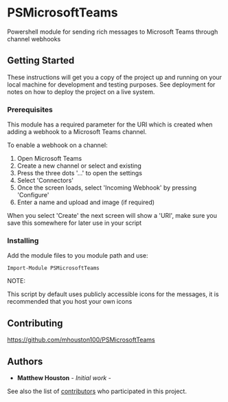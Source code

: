 # PSMicrosoftTeams

Powershell module for sending rich messages to Microsoft Teams through channel webhooks

## Getting Started

These instructions will get you a copy of the project up and running on your local machine for development and testing purposes. See deployment for notes on how to deploy the project on a live system.

### Prerequisites

This module has a required parameter for the URI which is created when adding a webhook to a Microsoft Teams channel.

To enable a webhook on a channel:

1. Open Microsoft Teams
2. Create a new channel or select and existing
3. Press the three dots '...' to open the settings
4. Select 'Connectors'
5. Once the screen loads, select 'Incoming Webhook' by pressing 'Configure'
6. Enter a name and upload and image (if required)

When you select 'Create' the next screen will show a 'URI', make sure you save this somewhere for later use in your script

### Installing

Add the module files to you module path and use:

```
Import-Module PSMicrosoftTeams
```
NOTE:

This script by default uses publicly accessible icons for the messages, it is recommended that you host your own icons

## Contributing

https://github.com/mhouston100/PSMicrosoftTeams


## Authors

* **Matthew Houston** - *Initial work* -

See also the list of [contributors](https://github.com/your/project/contributors) who participated in this project.


